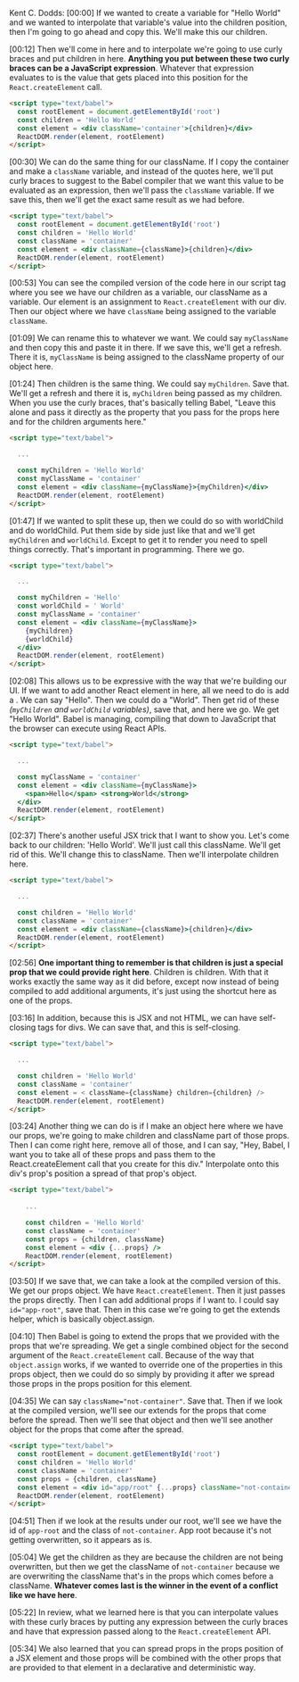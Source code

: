 Kent C. Dodds: [00:00] If we wanted to create a variable for "Hello World" and we wanted to interpolate that variable's value into the children position, then I'm going to go ahead and copy this. We'll make this our children.

[00:12] Then we'll come in here and to interpolate we're going to use curly braces and put children in here. **Anything you put between these two curly braces can be a JavaScript expression**. Whatever that expression evaluates to is the value that gets placed into this position for the `React.createElement` call.

```html
<script type="text/babel">
  const rootElement = document.getElementById('root')
  const children = 'Hello World'
  const element = <div className='container'>{children}</div>
  ReactDOM.render(element, rootElement)
</script>
```

[00:30] We can do the same thing for our className. If I copy the container and make a `className` variable, and instead of the quotes here, we'll put curly braces to suggest to the Babel compiler that we want this value to be evaluated as an expression, then we'll pass the `className` variable. If we save this, then we'll get the exact same result as we had before.

```html
<script type="text/babel">
  const rootElement = document.getElementById('root')
  const children = 'Hello World'
  const className = 'container'
  const element = <div className={className}>{children}</div>
  ReactDOM.render(element, rootElement)
</script>
```

[00:53] You can see the compiled version of the code here in our script tag where you see we have our children as a variable, our className as a variable. Our element is an assignment to `React.createElement` with our div. Then our object where we have `className` being assigned to the variable `className`.

[01:09] We can rename this to whatever we want. We could say `myClassName` and then copy this and paste it in there. If we save this, we'll get a refresh. There it is, `myClassName` is being assigned to the className property of our object here.

[01:24] Then children is the same thing. We could say `myChildren`. Save that. We'll get a refresh and there it is, `myChildren` being passed as my children. When you use the curly braces, that's basically telling Babel, "Leave this alone and pass it directly as the property that you pass for the props here and for the children arguments here."

```html
<script type="text/babel">

  ...

  const myChildren = 'Hello World'
  const myClassName = 'container'
  const element = <div className={myClassName}>{myChildren}</div>
  ReactDOM.render(element, rootElement)
</script>
```

[01:47] If we wanted to split these up, then we could do so with worldChild and do worldChild. Put them side by side just like that and we'll get `myChildren` and `worldChild`. Except to get it to render you need to spell things correctly. That's important in programming. There we go.

```html
<script type="text/babel">

  ...

  const myChildren = 'Hello'
  const worldChild = ' World'
  const myClassName = 'container'
  const element = <div className={myClassName}>
    {myChildren} 
    {worldChild}
  </div>
  ReactDOM.render(element, rootElement)
</script>
```

[02:08] This allows us to be expressive with the way that we're building our UI. If we want to add another React element in here, all we need to do is add a . We can say "Hello". Then we could do a "World". Then get rid of these _(`myChildren` and `worldChild` variables)_, save that, and here we go. We get "Hello World". Babel is managing, compiling that down to JavaScript that the browser can execute using React APIs.

```html
<script type="text/babel">

  ...

  const myClassName = 'container'
  const element = <div className={myClassName}>
    <span>Hello</span> <strong>World</strong>
  </div>
  ReactDOM.render(element, rootElement)
</script>
```

[02:37] There's another useful JSX trick that I want to show you. Let's come back to our children: 'Hello World'. We'll just call this className. We'll get rid of this. We'll change this to className. Then we'll interpolate children here.

```html
<script type="text/babel">

  ...

  const children = 'Hello World'
  const className = 'container'
  const element = <div className={className}>{children}</div>
  ReactDOM.render(element, rootElement)
</script>
```

[02:56] **One important thing to remember is that children is just a special prop that we could provide right here**. Children is children. With that it works exactly the same way as it did before, except now instead of being compiled to add additional arguments, it's just using the shortcut here as one of the props.


[03:16] In addition, because this is JSX and not HTML, we can have self-closing tags for divs. We can save that, and this is self-closing.

```html
<script type="text/babel">

  ...

  const children = 'Hello World'
  const className = 'container'
  const element = < className={className} children={children} />
  ReactDOM.render(element, rootElement)
</script>
```

[03:24] Another thing we can do is if I make an object here where we have our props, we're going to make children and className part of those props. Then I can come right here, remove all of those, and I can say, "Hey, Babel, I want you to take all of these props and pass them to the React.createElement call that you create for this div." Interpolate onto this div's prop's position a spread of that prop's object.

```html
<script type="text/babel">
    
    ...

    const children = 'Hello World'
    const className = 'container'
    const props = {children, className}
    const element = <div {...props} />
    ReactDOM.render(element, rootElement)
</script>
```

[03:50] If we save that, we can take a look at the compiled version of this. We get our props object. We have `React.createElement`. Then it just passes the props directly. Then I can add additional props if I want to. I could say `id="app-root"`, save that. Then in this case we're going to get the extends helper, which is basically object.assign.

[04:10] Then Babel is going to extend the props that we provided with the props that we're spreading. We get a single combined object for the second argument of the `React.createElement` call. Because of the way that `object.assign` works, if we wanted to override one of the properties in this props object, then we could do so simply by providing it after we spread those props in the props position for this element.

[04:35] We can say `className="not-container"`. Save that. Then if we look at the compiled version, we'll see our extends for the props that come before the spread. Then we'll see that object and then we'll see another object for the props that come after the spread.

```html
<script type="text/babel">
  const rootElement = document.getElementById('root')
  const children = 'Hello World'
  const className = 'container'
  const props = {children, className}
  const element = <div id="app/root" {...props} className="not-container" />
  ReactDOM.render(element, rootElement)
</script>
```

[04:51] Then if we look at the results under our root, we'll see we have the id of `app-root` and the class of `not-container`. App root because it's not getting overwritten, so it appears as is.

[05:04] We get the children as they are because the children are not being overwritten, but then we get the className of `not-container` because we are overwriting the className that's in the props which comes before a className. **Whatever comes last is the winner in the event of a conflict like we have here**.

[05:22] In review, what we learned here is that you can interpolate values with these curly braces by putting any expression between the curly braces and have that expression passed along to the `React.createElement` API.

[05:34] We also learned that you can spread props in the props position of a JSX element and those props will be combined with the other props that are provided to that element in a declarative and deterministic way.